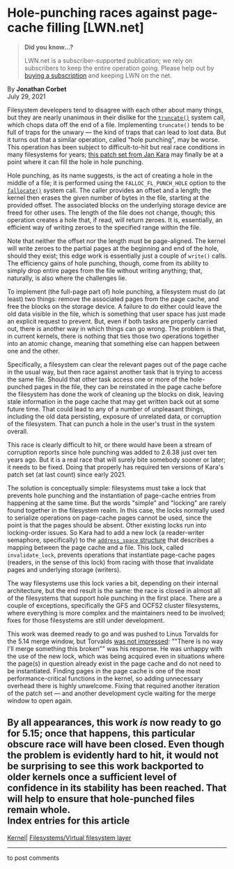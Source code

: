 # Hole-punching races against page-cache filling [LWN.net]

> **Did you know...?**
> 
> LWN.net is a subscriber-supported publication; we rely on subscribers to keep the entire operation going. Please help out by [buying a subscription](/Promo/nst-nag4/subscribe) and keeping LWN on the net. 

By **Jonathan Corbet**  
July 29, 2021 

Filesystem developers tend to disagree with each other about many things, but they are nearly unanimous in their dislike for the [`truncate()`](https://man7.org/linux/man-pages/man2/truncate.2.html) system call, which chops data off the end of a file. Implementing `truncate()` tends to be full of traps for the unwary — the kind of traps that can lead to lost data. But it turns out that a similar operation, called "hole punching", may be worse. This operation has been subject to difficult-to-hit but real race conditions in many filesystems for years; [this patch set from Jan Kara](/ml/linux-mm/20210715133202.5975-1-jack@suse.cz/) may finally be at a point where it can fill the hole in hole punching. 

Hole punching, as its name suggests, is the act of creating a hole in the middle of a file; it is performed using the `FALLOC_FL_PUNCH_HOLE` option to the [`fallocate()`](https://man7.org/linux/man-pages/man2/fallocate.2.html) system call. The caller provides an offset and a length; the kernel then erases the given number of bytes in the file, starting at the provided offset. The associated blocks on the underlying storage device are freed for other uses. The length of the file does not change, though; this operation creates a hole that, if read, will return zeroes. It is, essentially, an efficient way of writing zeroes to the specified range within the file. 

Note that neither the offset nor the length must be page-aligned. The kernel will write zeroes to the partial pages at the beginning and end of the hole, should they exist; this edge work is essentially just a couple of `write()` calls. The efficiency gains of hole punching, though, come from its ability to simply drop entire pages from the file without writing anything; that, naturally, is also where the challenges lie. 

To implement (the full-page part of) hole punching, a filesystem must do (at least) two things: remove the associated pages from the page cache, and free the blocks on the storage device. A failure to do either could leave the old data visible in the file, which is something that user space has just made an explicit request to prevent. But, even if both tasks are properly carried out, there is another way in which things can go wrong. The problem is that, in current kernels, there is nothing that ties those two operations together into an atomic change, meaning that something else can happen between one and the other. 

Specifically, a filesystem can clear the relevant pages out of the page cache in the usual way, but then race against another task that is trying to access the same file. Should that other task access one or more of the hole-punched pages in the file, they can be reinstated in the page cache before the filesystem has done the work of cleaning up the blocks on disk, leaving stale information in the page cache that may get written back out at some future time. That could lead to any of a number of unpleasant things, including the old data persisting, exposure of unrelated data, or corruption of the filesystem. That can punch a hole in the user's trust in the system overall. 

This race is clearly difficult to hit, or there would have been a stream of corruption reports since hole punching was added to 2.6.38 just over ten years ago. But it is a real race that will surely bite somebody sooner or later; it needs to be fixed. Doing that properly has required ten versions of Kara's patch set (at last count) since early 2021. 

The solution is conceptually simple: filesystems must take a lock that prevents hole punching and the instantiation of page-cache entries from happening at the same time. But the words "simple" and "locking" are rarely found together in the filesystem realm. In this case, the locks normally used to serialize operations on page-cache pages cannot be used, since the point is that the pages should be absent. Other existing locks run into locking-order issues. So Kara had to add a new lock (a reader-writer semaphore, specifically) to the [`address_space` structure](https://elixir.bootlin.com/linux/v5.13.5/source/include/linux/fs.h#L435) that describes a mapping between the page cache and a file. This lock, called `invalidate_lock`, prevents operations that instantiate page-cache pages (readers, in the sense of this lock) from racing with those that invalidate pages and underlying storage (writers). 

The way filesystems use this lock varies a bit, depending on their internal architecture, but the end result is the same: the race is closed in almost all of the filesystems that support hole punching in the first place. There are a couple of exceptions, specifically the GFS and OCFS2 cluster filesystems, where everything is more complex and the maintainers need to be involved; fixes for those filesystems are still under development. 

This work was deemed ready to go and was pushed to Linus Torvalds for the 5.14 merge window, but Torvalds [was not impressed](/ml/linux-fsdevel/CAHk-=whuUxfoYj=dRnzRybg_sOdFPMDx_t06Lz936Pgnh6QCTQ@mail.gmail.com/): ""There is no way I'll merge something this broken"" was his response. He was unhappy with the use of the new lock, which was being acquired even in situations where the page(s) in question already exist in the page cache and do not need to be instantiated. Finding pages in the page cache is one of the most performance-critical functions in the kernel, so adding unnecessary overhead there is highly unwelcome. Fixing that required another iteration of the patch set — and another development cycle waiting for the merge window to open again. 

By all appearances, this work _is_ now ready to go for 5.15; once that happens, this particular obscure race will have been closed. Even though the problem is evidently hard to hit, it would not be surprising to see this work backported to older kernels once a sufficient level of confidence in its stability has been reached. That will help to ensure that hole-punched files remain whole.  
Index entries for this article  
---  
[Kernel](/Kernel/Index)| [Filesystems/Virtual filesystem layer](/Kernel/Index#Filesystems-Virtual_filesystem_layer)  
  


* * *

to post comments 
